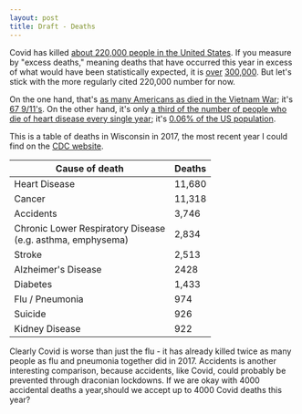 ```yaml
---
layout: post
title: Draft - Deaths
---
```


Covid has killed [about 220,000 people in the United States](https://covidtracking.com/). If you measure by "excess deaths," meaning deaths that have occurred this year in excess of what would have been statistically expected, it is [over](https://twitter.com/lymanstoneky/status/1322253419491561473?s=20) [300,000](https://www.cdc.gov/mmwr/volumes/69/wr/mm6942e2.htm). But let's stick with the more regularly cited 220,000 number for now.

On the one hand, that's [as many Americans as died in the Vietnam War](https://en.wikipedia.org/wiki/United_States_military_casualties_of_war); it's [67 9/11's](https://en.wikipedia.org/wiki/Casualties_of_the_September_11_attacks). On the other hand, it's only [a third of the number of people who die of heart disease every single year](https://www.cdc.gov/nchs/fastats/leading-causes-of-death.htm); it's [0.06% of the US population](https://en.wikipedia.org/wiki/Demographics_of_the_United_States). 

This is a table of deaths in Wisconsin in 2017, the most recent year I could find on the [CDC website](https://www.cdc.gov/nchs/pressroom/states/wisconsin/wisconsin.htm).

Cause of death | Deaths 
---------- | ----------- 
Heart Disease | 11,680
Cancer | 11,318
Accidents | 3,746
Chronic Lower Respiratory Disease<br>(e.g. asthma, emphysema) | 2,834
Stroke | 2,513
Alzheimer's Disease | 2428
Diabetes | 1,433
Flu / Pneumonia | 974
Suicide | 926
Kidney Disease | 922

Clearly Covid is worse than just the flu - it has already killed twice as many people as flu and pneumonia together did in 2017. Accidents is another interesting comparison, because accidents, like Covid, could probably be prevented through draconian lockdowns. If we are okay with 4000 accidental deaths a year,should we accept up to 4000 Covid deaths this year?
